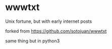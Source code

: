 # wwwtxt
Unix fortune, but with early internet posts

forked from https://github.com/sotojuan/wwwtxt

same thing but in python3
